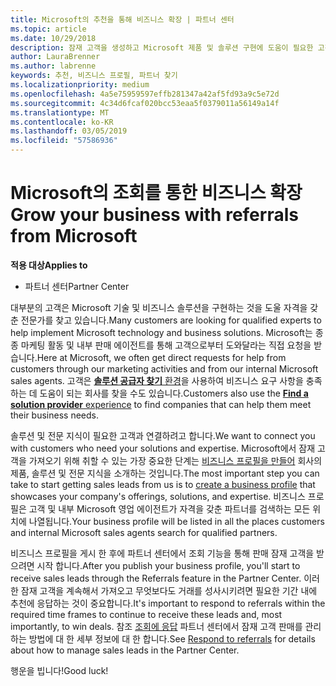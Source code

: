 ```yaml
---
title: Microsoft의 추천을 통해 비즈니스 확장 | 파트너 센터
ms.topic: article
ms.date: 10/29/2018
description: 잠재 고객을 생성하고 Microsoft 제품 및 솔루션 구현에 도움이 필요한 고객과 관계를 구축하세요.
author: LauraBrenner
ms.author: labrenne
keywords: 추천, 비즈니스 프로필, 파트너 찾기
ms.localizationpriority: medium
ms.openlocfilehash: 4a5e75959597effb281347a42af5fd93a9c5e72d
ms.sourcegitcommit: 4c34d6fcaf020bcc53eaa5f0379011a56149a14f
ms.translationtype: MT
ms.contentlocale: ko-KR
ms.lasthandoff: 03/05/2019
ms.locfileid: "57586936"
---
```

<!-- FWLink:  https://go.microsoft.com/fwlink/?linkid=849775 (top of page) -->

# <a name="grow-your-business-with-referrals-from-microsoft"></a><span data-ttu-id="93b8a-104">Microsoft의 조회를 통한 비즈니스 확장</span><span class="sxs-lookup"><span data-stu-id="93b8a-104">Grow your business with referrals from Microsoft</span></span>

<span data-ttu-id="93b8a-105">**적용 대상**</span><span class="sxs-lookup"><span data-stu-id="93b8a-105">**Applies to**</span></span>

-  <span data-ttu-id="93b8a-106">파트너 센터</span><span class="sxs-lookup"><span data-stu-id="93b8a-106">Partner Center</span></span>

<span data-ttu-id="93b8a-107">대부분의 고객은 Microsoft 기술 및 비즈니스 솔루션을 구현하는 것을 도울 자격을 갖춘 전문가를 찾고 있습니다.</span><span class="sxs-lookup"><span data-stu-id="93b8a-107">Many customers are looking for qualified experts to help implement Microsoft technology and business solutions.</span></span> <span data-ttu-id="93b8a-108">Microsoft는 종종 마케팅 활동 및 내부 판매 에이전트를 통해 고객으로부터 도와달라는 직접 요청을 받습니다.</span><span class="sxs-lookup"><span data-stu-id="93b8a-108">Here at Microsoft, we often get direct requests for help from customers through our marketing activities and from our internal Microsoft sales agents.</span></span> <span data-ttu-id="93b8a-109">고객은 [**솔루션 공급자 찾기** 환경](https://www.microsoft.com/solution-providers/search)을 사용하여 비즈니스 요구 사항을 충족하는 데 도움이 되는 회사를 찾을 수도 있습니다.</span><span class="sxs-lookup"><span data-stu-id="93b8a-109">Customers also use the [**Find a solution provider** experience](https://www.microsoft.com/solution-providers/search) to find companies that can help them meet their business needs.</span></span> 

<span data-ttu-id="93b8a-110">솔루션 및 전문 지식이 필요한 고객과 연결하려고 합니다.</span><span class="sxs-lookup"><span data-stu-id="93b8a-110">We want to connect you with customers who need your solutions and expertise.</span></span> <span data-ttu-id="93b8a-111">Microsoft에서 잠재 고객을 가져오기 위해 취할 수 있는 가장 중요한 단계는 [비즈니스 프로필을 만들어](create-a-marketing-profile.md) 회사의 제품, 솔루션 및 전문 지식을 소개하는 것입니다.</span><span class="sxs-lookup"><span data-stu-id="93b8a-111">The most important step you can take to start getting sales leads from us is to [create a business profile](create-a-marketing-profile.md) that showcases your company's offerings, solutions, and expertise.</span></span> <span data-ttu-id="93b8a-112">비즈니스 프로필은 고객 및 내부 Microsoft 영업 에이전트가 자격을 갖춘 파트너를 검색하는 모든 위치에 나열됩니다.</span><span class="sxs-lookup"><span data-stu-id="93b8a-112">Your business profile will be listed in all the places customers and internal Microsoft sales agents search for qualified partners.</span></span> 

 <span data-ttu-id="93b8a-113">비즈니스 프로필을 게시 한 후에 파트너 센터에서 조회 기능을 통해 판매 잠재 고객을 받으려면 시작 합니다.</span><span class="sxs-lookup"><span data-stu-id="93b8a-113">After you publish your business profile, you'll start to receive sales leads through the Referrals feature in the Partner Center.</span></span> <span data-ttu-id="93b8a-114">이러한 잠재 고객을 계속해서 가져오고 무엇보다도 거래를 성사시키려면 필요한 기간 내에 추천에 응답하는 것이 중요합니다.</span><span class="sxs-lookup"><span data-stu-id="93b8a-114">It's important to respond to referrals within the required time frames to continue to receive these leads and, most importantly, to win deals.</span></span> <span data-ttu-id="93b8a-115">참조 [조회에 응답](responding-to-referrals.md) 파트너 센터에서 잠재 고객 판매를 관리 하는 방법에 대 한 세부 정보에 대 한 합니다.</span><span class="sxs-lookup"><span data-stu-id="93b8a-115">See [Respond to referrals](responding-to-referrals.md) for details about how to manage sales leads in the Partner Center.</span></span>  

<span data-ttu-id="93b8a-116">행운을 빕니다!</span><span class="sxs-lookup"><span data-stu-id="93b8a-116">Good luck!</span></span>

<!-- 
*  [Analyze your business profile](analyze-your-marketing-profile.md) Regularly review and optimize your business profile to make sure you’re getting in front of your target customers.
-->
